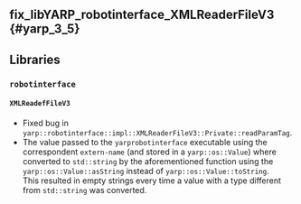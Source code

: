fix_libYARP_robotinterface_XMLReaderFileV3 {#yarp_3_5}
-------------------

## Libraries

### `robotinterface`

#### `XMLReadefFileV3`


* Fixed bug in `yarp::robotinterface::impl::XMLReaderFileV3::Private::readParamTag`.
* The value passed to the `yarprobotinterface` executable using the correspondent `extern-name` (and stored in a `yarp::os::Value`) where
converted to `std::string` by the aforementioned function using the `yarp::os::Value::asString` instead of `yarp::os::Value::toString`.  
This resulted in empty strings every time a value with a type different from `std::string` was converted.
